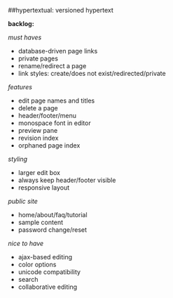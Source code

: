 ##hypertextual: versioned hypertext

**backlog:**

*must haves*

- database-driven page links
- private pages
- rename/redirect a page
- link styles: create/does not exist/redirected/private

*features*

- edit page names and titles
- delete a page
- header/footer/menu
- monospace font in editor
- preview pane
- revision index
- orphaned page index

*styling*

- larger edit box
- always keep header/footer visible
- responsive layout

*public site*

- home/about/faq/tutorial
- sample content
- password change/reset

*nice to have*

- ajax-based editing
- color options
- unicode compatibility
- search
- collaborative editing

